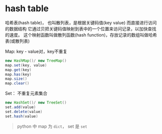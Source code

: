 # hash table

哈希表(hash table)， 也叫散列表，是根据关键码值(key value) 而直接进行访问的数据结构
它通过贝把关键码值映射到表中的一个位置来访问记录，以加快查找的速度。
这个映射函数叫做散列函数(hash function)，存放记录的数组叫做哈希表(或散列表)


Map: key - value对，key不重复
```java
new HashMap()/ new TreeMap()
map.set(key, value)
map.get(key)
map.has(key)
map.size()
map.clear()
```

Set： 不重复元素集合

```java
new HashSet()/ new TreeSet()
set.add(value)
set.delete(value)
set.hash(value)
```

> python 中 map 为 `dict`， set 是 `set`